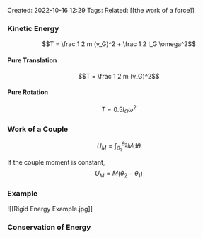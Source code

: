 Created: 2022-10-16 12:29
Tags: 
Related: [[the work of a force]]

### Kinetic Energy
$$T = \frac 1 2 m (v_G)^2 + \frac 1 2 I_G \omega^2$$

#### Pure Translation
$$T = \frac 1 2 m (v_G)^2$$

#### Pure Rotation
$$T = 0.5 I_O \omega^2$$

### Work of a Couple
$$U_M = \int_{\theta_1}^{\theta_2} M \mathrm d \theta$$

If the couple moment is constant,
$$U_M = M(\theta_2 - \theta_1)$$

### Example
![[Rigid Energy Example.jpg]]
### Conservation of Energy

